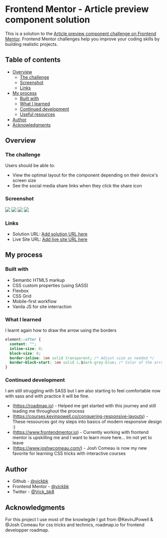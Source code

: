 # Frontend Mentor - Article preview component solution

This is a solution to the [Article preview component challenge on Frontend Mentor](https://www.frontendmentor.io/challenges/article-preview-component-dYBN_pYFT). Frontend Mentor challenges help you improve your coding skills by building realistic projects.

## Table of contents

- [Overview](#overview)
  - [The challenge](#the-challenge)
  - [Screenshot](#screenshot)
  - [Links](#links)
- [My process](#my-process)
  - [Built with](#built-with)
  - [What I learned](#what-i-learned)
  - [Continued development](#continued-development)
  - [Useful resources](#useful-resources)
- [Author](#author)
- [Acknowledgments](#acknowledgments)

## Overview

### The challenge

Users should be able to:

- View the optimal layout for the component depending on their device's screen size
- See the social media share links when they click the share icon

### Screenshot

![](./design/Frontend-Mentor-Article-preview-component-Desktop-Active.png)
![](./design/Frontend-Mentor-Article-preview-component-Desktop.png)
![](./design/Frontend-Mentor-Article-preview-component-Mobile-Active.png)
![](./design/Frontend-Mentor-Article-preview-component-Mobile.png)

### Links

- Solution URL: [Add solution URL here](https://github.com/vickbk/vickbk.github.io/tree/main/frontendmentor/article-preview-component-master)
- Live Site URL: [Add live site URL here](https://vickbk.github.io/frontendmentor/article-preview-component-master/)

## My process

### Built with

- Semantic HTML5 markup
- CSS custom properties (using SASS)
- Flexbox
- CSS Grid
- Mobile-first workflow
- Vanila JS for site interraction

### What I learned

I learnt again how to draw the arrow using the borders

```css
element::after {
  content: "";
  inline-size: 0;
  block-size: 0;
  border-inline: 1em solid transparent; /* Adjust size as needed */
  border-block-start: 1em solid c.$dark-grey-blue; /* Color of the arrow */
}
```

### Continued development

I am still struggling with SASS but I am also starting to feel comfortable now with sass and with practice it will be fine.

- (https://roadmap.io) - Helped me get started with this journey and still leading me throughout the process
- (https://courses.kevinpowell.co/conquering-responsive-layouts) - These ressources got my steps into basics of modern responsive design :)
- (https://www.frontendmentor.io) - Currently working with frontend mentor is upskilling me and I want to learn more here... Im not yet to leave
- (https://www.joshwcomeau.com/) - Josh Comeau is now my new favorite for learning CSS tricks with interactive courses

## Author

- Github - [@vickbk](https://github.com/vickbk)
- Frontend Mentor - [@vickbk](https://www.frontendmentor.io/profile/vickbk)
- Twitter - [@Vick_bk8](https://x.com/Vick_bk8)

## Acknowledgments

For this project I use most of the knowlegde I got from @KevinJPowell & @Josh Comeau for css tricks and technics, roadmap.io for frontend developper roadmap.
